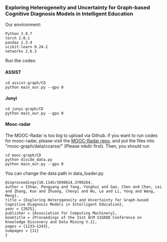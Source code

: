 ### Exploring Heterogeneity and Uncertainty for Graph-based Cognitive Diagnosis Models in Intelligent Education

Our environment:
```
Python 3.9.7 
torch 2.0.1
pandas 1.3.4
scikit-learn 0.24.2
networkx 2.6.3
```



Run the codes: 
#### ASSIST
```
cd assist-graph/CD
python main_our.py --gpu 0
```
#### Junyi
```
cd junyi-graph/CD
python main_our.py --gpu 0
```
#### Mooc-radar
The MOOC-Radar is too big to upload via Github. 
if you want to run codes for mooc-radar, please visit the [MOOC-Radar repo](https://github.com/THU-KEG/MOOC-Radar), and put the files into "mooc-graph/data/coarse/" (Please mkdir first).
Then, you should run
```
cd mooc-graph/CD
python divide_data.py
python main_our.py --gpu 0
```

You can change the data path in data_loader.py

```
@inproceedings{10.1145/3690624.3709264,
author = {Shao, Pengyang and Yang, Yonghui and Gao, Chen and Chen, Lei and Zhang, Kun and Zhuang, Chenyi and Wu, Le and Li, Yong and Wang, Meng},
title = {Exploring Heterogeneity and Uncertainty for Graph-based Cognitive Diagnosis Models in Intelligent Education},
year = {2025},
publisher = {Association for Computing Machinery},
booktitle = {Proceedings of the 31st ACM SIGKDD Conference on Knowledge Discovery and Data Mining V.1},
pages = {1233–1243},
numpages = {11}
}
```


